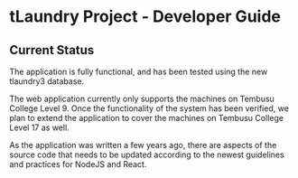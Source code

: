 # tLaundry Project - Developer Guide

## Current Status

The application is fully functional, and has been tested using the new tlaundry3 database.

The web application currently only supports the machines on Tembusu College Level 9. Once the functionality of the system has been verified, we plan to extend the application to cover the machines on Tembusu College Level 17 as well.

As the application was written a few years ago, there are aspects of the source code that needs to be updated according to the newest guidelines and practices for NodeJS and React.
